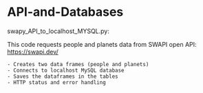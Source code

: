 # API-and-Databases

swapy_API_to_localhost_MYSQL.py:

  This code requests people and planets data from SWAPI open API: https://swapi.dev/
  
    - Creates two data frames (people and planets)
    - Connects to localhost MySQL database
    - Saves the dataframes in the tables
    - HTTP status and error handling
